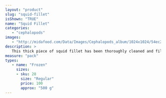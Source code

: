 ```yaml
---
layout: "product"
slug: "squid-fillet"
isShown: "TRUE"
name: "Squid Fillet"
categories:
   - "cephalopods"
images:
   - "http://midafood.com/Data/Images/Cephalopods_album/1024x1024/54ec21215c2c2508.jpg"
description: >
   This thick piece of squid fillet has been thoroughly cleaned and filleted , without any chemicals. It is of the highest quality, frozen to prolong the life span.
measure: "pack"
types: 
   - name: "Frozen"
     sizes: 
     - sku: 28
       size: "Regular"
       price: 100
       approx: "500 g"
---
```


